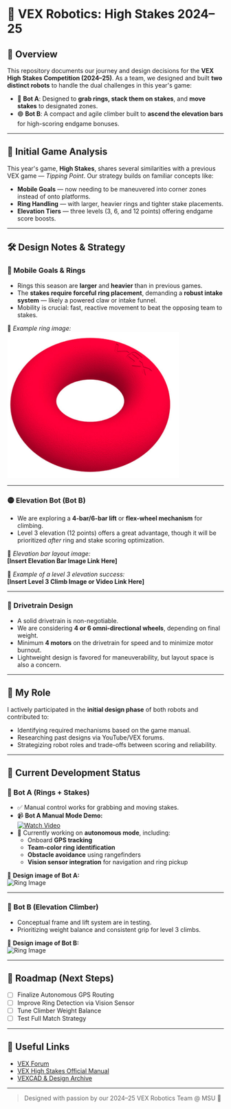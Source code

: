# 🤖 VEX Robotics: High Stakes 2024–25

## 🏁 Overview

This repository documents our journey and design decisions for the **VEX High Stakes Competition (2024–25)**. As a team, we designed and built **two distinct robots** to handle the dual challenges in this year's game:

- 🔵 **Bot A**: Designed to **grab rings, stack them on stakes**, and **move stakes** to designated zones.
- 🟢 **Bot B**: A compact and agile climber built to **ascend the elevation bars** for high-scoring endgame bonuses.

---

## 🧠 Initial Game Analysis

This year's game, **High Stakes**, shares several similarities with a previous VEX game — *Tipping Point*. Our strategy builds on familiar concepts like:

- **Mobile Goals** — now needing to be maneuvered into corner zones instead of onto platforms.
- **Ring Handling** — with larger, heavier rings and tighter stake placements.
- **Elevation Tiers** — three levels (3, 6, and 12 points) offering endgame score boosts.

---

## 🛠️ Design Notes & Strategy

### 🔷 Mobile Goals & Rings

- Rings this season are **larger** and **heavier** than in previous games.
- The **stakes require forceful ring placement**, demanding a **robust intake system** — likely a powered claw or intake funnel.
- Mobility is crucial: fast, reactive movement to beat the opposing team to stakes.

📌 *Example ring image:*  
<img src="https://github.com/asoma0710/VEXRobotics/blob/main/media/high_stakes_redring.webp" alt="Ring Image" width="400"/>

---

### 🟡 Elevation Bot (Bot B)

- We are exploring a **4-bar/6-bar lift** or **flex-wheel mechanism** for climbing.
- Level 3 elevation (12 points) offers a great advantage, though it will be prioritized *after* ring and stake scoring optimization.

📌 *Elevation bar layout image:*  
**[Insert Elevation Bar Image Link Here]**

📌 *Example of a level 3 elevation success:*  
**[Insert Level 3 Climb Image or Video Link Here]**

---

### 🚗 Drivetrain Design

- A solid drivetrain is non-negotiable.
- We are considering **4 or 6 omni-directional wheels**, depending on final weight.
- Minimum **4 motors** on the drivetrain for speed and to minimize motor burnout.
- Lightweight design is favored for maneuverability, but layout space is also a concern.

---

## 🤝 My Role

I actively participated in the **initial design phase** of both robots and contributed to:

- Identifying required mechanisms based on the game manual.
- Researching past designs via YouTube/VEX forums.
- Strategizing robot roles and trade-offs between scoring and reliability.

---

## 🧪 Current Development Status

### 🔹 Bot A (Rings + Stakes)

- ✅ Manual control works for grabbing and moving stakes.
- 📹 **Bot A Manual Mode Demo:**  
  [![Watch Video](https://img.youtube.com/vi/uc48Un5ns_c/hqdefault.jpg)](https://youtube.com/shorts/uc48Un5ns_c)
- 🔄 Currently working on **autonomous mode**, including:
  - Onboard **GPS tracking**
  - **Team-color ring identification**
  - **Obstacle avoidance** using rangefinders
  - **Vision sensor integration** for navigation and ring pickup

📸 **Design image of Bot A:**  
<img src="https://github.com/asoma0710/VEXRobotics/blob/main/media/2024-25%20Main%20Bot%20From%20Side%20(2).JPG" alt="Ring Image" width="400"/>

---

### 🔸 Bot B (Elevation Climber)

- Conceptual frame and lift system are in testing.
- Prioritizing weight balance and consistent grip for level 3 climbs.

📸 **Design image of Bot B:**  
<img src="https://github.com/asoma0710/VEXRobotics/blob/main/media/Spring%202025%2015in%20Bot%20(1).JPG" alt="Ring Image" width="400"/>

---



## 📅 Roadmap (Next Steps)

- [ ] Finalize Autonomous GPS Routing  
- [ ] Improve Ring Detection via Vision Sensor  
- [ ] Tune Climber Weight Balance  
- [ ] Test Full Match Strategy  

---

## 🔗 Useful Links

- [VEX Forum](https://www.vexforum.com/)  
- [VEX High Stakes Official Manual](https://www.vexrobotics.com/)  
- [VEXCAD & Design Archive](https://www.vexcad.com/)

---

> Designed with passion by our 2024–25 VEX Robotics Team @ MSU 🏁

